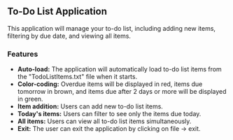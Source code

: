 ## To-Do List Application

This application will manage your to-do list, including adding new items, filtering by due date, and viewing all items.

### Features

* **Auto-load:** The application will automatically load to-do list items from the "TodoListItems.txt" file when it starts.
* **Color-coding:** Overdue items will be displayed in red, items due tomorrow in brown, and items due after 2 days or more will be displayed in green.
* **Item addition:** Users can add new to-do list items.
* **Today's items:** Users can filter to see only the items due today.
* **All items:** Users can view all to-do list items simultaneously.
* **Exit:** The user can exit the application by clicking on file -> exit.
